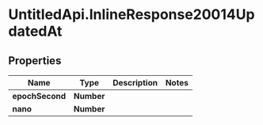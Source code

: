 # UntitledApi.InlineResponse20014UpdatedAt

## Properties

Name | Type | Description | Notes
------------ | ------------- | ------------- | -------------
**epochSecond** | **Number** |  | 
**nano** | **Number** |  | 


